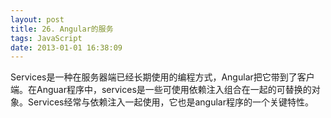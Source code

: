 ```yaml
---
layout: post
title: 26. Angular的服务
tags: JavaScript
date: 2013-01-01 16:38:09
---
```


Services是一种在服务器端已经长期使用的编程方式，Angular把它带到了客户端。在Anguar程序中，services是一些可使用依赖注入组合在一起的可替换的对象。Services经常与依赖注入一起使用，它也是angular程序的一个关键特性。
